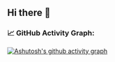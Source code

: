 ## Hi there 👋

### 📈 GitHub Activity Graph:
[![Ashutosh's github activity graph](https://github-readme-activity-graph.vercel.app/graph?username=Garuda-Ya)](https://github.com/ashutosh00710/github-readme-activity-graph)

